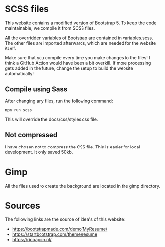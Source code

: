 # SCSS files
This website contains a modified version of Bootstrap 5. To keep the code maintainable, we compile it from SCSS files.

All the overridden variables of Bootstrap are contained in variables.scss. The other files are imported afterwards, which
are needed for the website itself.

Make sure that you compile every time you make changes to the files! I think a GitHub Action would have been a bit
overkill. If more processing gets added in the future, change the setup to build the website automatically!

## Compile using Sass
After changing any files, run the following command:
```
npm run scss
```
This will override the docs/css/styles.css file.

## Not compressed
I have chosen not to compress the CSS file. This is easier for local development. It only saved 50kb.

# Gimp
All the files used to create the background are located in the gimp directory.

# Sources
The following links are the source of idea's of this website:
* https://bootstrapmade.com/demo/MyResume/
* https://startbootstrap.com/theme/resume
* https://ricoapon.nl/
